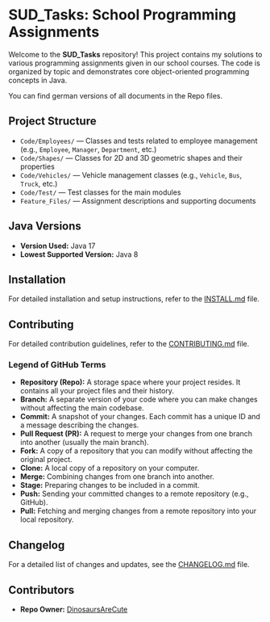 # SUD_Tasks: School Programming Assignments

Welcome to the **SUD_Tasks** repository! This project contains my solutions to various programming assignments given in our school courses. The code is organized by topic and demonstrates core object-oriented programming concepts in Java.

You can find german versions of all documents in the Repo files. 

## Project Structure

- `Code/Employees/` — Classes and tests related to employee management (e.g., `Employee`, `Manager`, `Department`, etc.)
- `Code/Shapes/` — Classes for 2D and 3D geometric shapes and their properties
- `Code/Vehicles/` — Vehicle management classes (e.g., `Vehicle`, `Bus`, `Truck`, etc.)
- `Code/Test/` — Test classes for the main modules
- `Feature_Files/` — Assignment descriptions and supporting documents

## Java Versions
- **Version Used:** Java 17
- **Lowest Supported Version:** Java 8

## Installation
For detailed installation and setup instructions, refer to the [INSTALL.md](Docs/INSTALL.md) file.

## Contributing
For detailed contribution guidelines, refer to the [CONTRIBUTING.md](Docs/CONTRIBUTING.md) file.

### Legend of GitHub Terms

- **Repository (Repo):** A storage space where your project resides. It contains all your project files and their history.
- **Branch:** A separate version of your code where you can make changes without affecting the main codebase.
- **Commit:** A snapshot of your changes. Each commit has a unique ID and a message describing the changes.
- **Pull Request (PR):** A request to merge your changes from one branch into another (usually the main branch).
- **Fork:** A copy of a repository that you can modify without affecting the original project.
- **Clone:** A local copy of a repository on your computer.
- **Merge:** Combining changes from one branch into another.
- **Stage:** Preparing changes to be included in a commit.
- **Push:** Sending your committed changes to a remote repository (e.g., GitHub).
- **Pull:** Fetching and merging changes from a remote repository into your local repository.

## Changelog
For a detailed list of changes and updates, see the [CHANGELOG.md](Docs/CHANGELOG.md) file.

## Contributors
- **Repo Owner:** [DinosaursAreCute](https://github.com/DinosaursAreCute)

